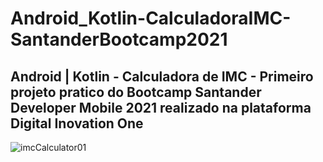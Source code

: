 # Android_Kotlin-CalculadoraIMC-SantanderBootcamp2021
## Android | Kotlin - Calculadora de IMC - Primeiro projeto pratico do Bootcamp Santander Developer Mobile 2021 realizado na plataforma Digital Inovation One


![imcCalculator01](https://user-images.githubusercontent.com/10172471/124865051-5a684680-df90-11eb-861c-f038975b3f69.JPG)
